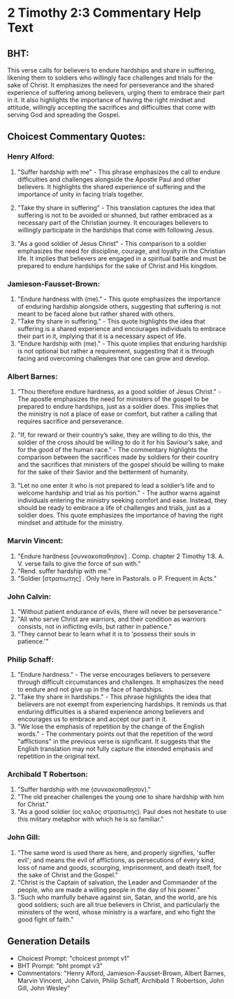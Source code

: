 # 2 Timothy 2:3 Commentary Help Text

## BHT:
This verse calls for believers to endure hardships and share in suffering, likening them to soldiers who willingly face challenges and trials for the sake of Christ. It emphasizes the need for perseverance and the shared experience of suffering among believers, urging them to embrace their part in it. It also highlights the importance of having the right mindset and attitude, willingly accepting the sacrifices and difficulties that come with serving God and spreading the Gospel.

## Choicest Commentary Quotes:
### Henry Alford:
1. "Suffer hardship with me" - This phrase emphasizes the call to endure difficulties and challenges alongside the Apostle Paul and other believers. It highlights the shared experience of suffering and the importance of unity in facing trials together.

2. "Take thy share in suffering" - This translation captures the idea that suffering is not to be avoided or shunned, but rather embraced as a necessary part of the Christian journey. It encourages believers to willingly participate in the hardships that come with following Jesus.

3. "As a good soldier of Jesus Christ" - This comparison to a soldier emphasizes the need for discipline, courage, and loyalty in the Christian life. It implies that believers are engaged in a spiritual battle and must be prepared to endure hardships for the sake of Christ and His kingdom.

### Jamieson-Fausset-Brown:
1. "Endure hardness with (me)." - This quote emphasizes the importance of enduring hardship alongside others, suggesting that suffering is not meant to be faced alone but rather shared with others.
2. "Take thy share in suffering." - This quote highlights the idea that suffering is a shared experience and encourages individuals to embrace their part in it, implying that it is a necessary aspect of life.
3. "Endure hardship with (me)." - This quote implies that enduring hardship is not optional but rather a requirement, suggesting that it is through facing and overcoming challenges that one can grow and develop.

### Albert Barnes:
1. "Thou therefore endure hardness, as a good soldier of Jesus Christ." - The apostle emphasizes the need for ministers of the gospel to be prepared to endure hardships, just as a soldier does. This implies that the ministry is not a place of ease or comfort, but rather a calling that requires sacrifice and perseverance.

2. "If, for reward or their country’s sake, they are willing to do this, the soldier of the cross should be willing to do it for his Saviour’s sake, and for the good of the human race." - The commentary highlights the comparison between the sacrifices made by soldiers for their country and the sacrifices that ministers of the gospel should be willing to make for the sake of their Savior and the betterment of humanity.

3. "Let no one enter it who is not prepared to lead a soldier’s life and to welcome hardship and trial as his portion." - The author warns against individuals entering the ministry seeking comfort and ease. Instead, they should be ready to embrace a life of challenges and trials, just as a soldier does. This quote emphasizes the importance of having the right mindset and attitude for the ministry.

### Marvin Vincent:
1. "Endure hardness [συνκακοπαθησον] . Comp. chapter 2 Timothy 1:8. A. V. verse fails to give the force of sun with."
2. "Rend. suffer hardship with me."
3. "Soldier [στρατιωτης] . Only here in Pastorals. o P. Frequent in Acts."

### John Calvin:
1. "Without patient endurance of evils, there will never be perseverance."
2. "All who serve Christ are warriors, and their condition as warriors consists, not in inflicting evils, but rather in patience."
3. "They cannot bear to learn what it is to 'possess their souls in patience.'"

### Philip Schaff:
1. "Endure hardness." - The verse encourages believers to persevere through difficult circumstances and challenges. It emphasizes the need to endure and not give up in the face of hardships.
2. "Take thy share in hardships." - This phrase highlights the idea that believers are not exempt from experiencing hardships. It reminds us that enduring difficulties is a shared experience among believers and encourages us to embrace and accept our part in it.
3. "We lose the emphasis of repetition by the change of the English words." - The commentary points out that the repetition of the word "afflictions" in the previous verse is significant. It suggests that the English translation may not fully capture the intended emphasis and repetition in the original text.

### Archibald T Robertson:
1. "Suffer hardship with me (συνκακοπαθησον)."
2. "The old preacher challenges the young one to share hardship with him for Christ."
3. "As a good soldier (ος καλος στρατιωτης). Paul does not hesitate to use this military metaphor with which he is so familiar."

### John Gill:
1. "The same word is used there as here, and properly signifies, 'suffer evil'; and means the evil of afflictions, as persecutions of every kind, loss of name and goods, scourging, imprisonment, and death itself, for the sake of Christ and the Gospel." 
2. "Christ is the Captain of salvation, the Leader and Commander of the people, who are made a willing people in the day of his power."
3. "Such who manfully behave against sin, Satan, and the world, are his good soldiers; such are all true believers in Christ, and particularly the ministers of the word, whose ministry is a warfare, and who fight the good fight of faith."


## Generation Details
- Choicest Prompt: "choicest prompt v1"
- BHT Prompt: "bht prompt v3"
- Commentators: "Henry Alford, Jamieson-Fausset-Brown, Albert Barnes, Marvin Vincent, John Calvin, Philip Schaff, Archibald T Robertson, John Gill, John Wesley"
